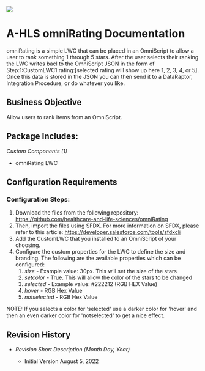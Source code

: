 ![](images/ahlsbanner.png)
<h1>A-HLS omniRating Documentation</h1>

omniRating is a simple LWC that can be placed in an OmniScript to allow a user to rank something 1 through 5 stars.  After the user selects their ranking the LWC writes bacl to the OmniScript JSON in the form of Step:1:CustomLWC1:rating:[selected rating will show up here 1, 2, 3, 4, or 5].  Once this data is stored in the JSON you can then send it to a DataRaptor, Integration Procedure, or do whatever you like. 

<h2>Business Objective</h2>

Allow users to rank items from an OmniScript. 

<h2>Package Includes:</h2>

*Custom Components (1)*

* omniRating LWC


<h2>Configuration Requirements</h2>

<h3>Configuration Steps:</h3>

1. Download the files from the following repository: https://github.com/healthcare-and-life-sciences/omniRating 
2. Then, import the files using SFDX. For more information on SFDX, please refer to this article: https://developer.salesforce.com/tools/sfdxcli
3. Add the CustomLWC that you installed to an OmniScript of your choosing. 
4. Configure the custom properties for the LWC to define the size and branding. The following are the available properties which can be configured:
    1. *size* - Example value: 30px.  This will set the size of the stars
    2. *setcolor* - True. This will allow the color of the stars to be changed
    3. *selected* - Example value: #222212 (RGB HEX Value)
    4. *hover* - RGB Hex Value
    5. *notselected* - RGB Hex Value

NOTE: If you selects a color for ‘selected' use a darker color for 'hover' and then an even darker color for 'notselected' to get a nice effect. 


<h2>Revision History</h2>

* *Revision Short Description (Month Day, Year)*

    * Initial Version August 5, 2022

